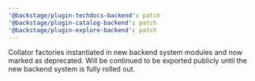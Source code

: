```yaml
---
'@backstage/plugin-techdocs-backend': patch
'@backstage/plugin-catalog-backend': patch
'@backstage/plugin-explore-backend': patch
---
```


Collator factories instantiated in new backend system modules and now marked as deprecated. Will be continued to be exported publicly until the new backend system is fully rolled out.
